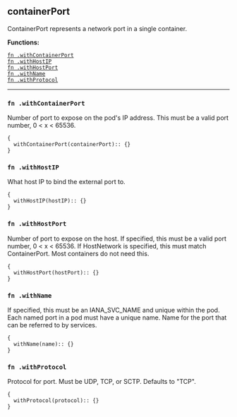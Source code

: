 
## containerPort
ContainerPort represents a network port in a single container.

**Functions:**

[`fn .withContainerPort`](#fn-withcontainerport)  
[`fn .withHostIP`](#fn-withhostip)  
[`fn .withHostPort`](#fn-withhostport)  
[`fn .withName`](#fn-withname)  
[`fn .withProtocol`](#fn-withprotocol)  

---


### `fn .withContainerPort`
Number of port to expose on the pod's IP address. This must be a valid port number, 0 < x < 65536.
```jsonnet
{
  withContainerPort(containerPort):: {}
}
```

### `fn .withHostIP`
What host IP to bind the external port to.
```jsonnet
{
  withHostIP(hostIP):: {}
}
```

### `fn .withHostPort`
Number of port to expose on the host. If specified, this must be a valid port number, 0 < x < 65536. If HostNetwork is specified, this must match ContainerPort. Most containers do not need this.
```jsonnet
{
  withHostPort(hostPort):: {}
}
```

### `fn .withName`
If specified, this must be an IANA_SVC_NAME and unique within the pod. Each named port in a pod must have a unique name. Name for the port that can be referred to by services.
```jsonnet
{
  withName(name):: {}
}
```

### `fn .withProtocol`
Protocol for port. Must be UDP, TCP, or SCTP. Defaults to "TCP".
```jsonnet
{
  withProtocol(protocol):: {}
}
```

